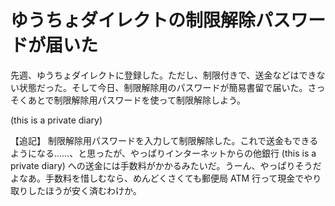 # ゆうちょダイレクトの制限解除パスワードが届いた
先週、ゆうちょダイレクトに登録した。ただし、制限付きで、送金などはできない状態だった。そして今日、制限解除用のパスワードが簡易書留で届いた。さっそくあとで制限解除用パスワードを使って制限解除しよう。

 (this is a private diary) 

【追記】
制限解除用パスワードを入力して制限解除した。これで送金もできるようになる……、と思ったが、やっぱりインターネットからの他銀行 (this is a private diary) への送金には手数料がかかるみたいだ。うーん、やっぱりそうだよなあ。手数料を惜しむなら、めんどくさくても郵便局 ATM 行って現金でやり取りしたほうが安く済むわけか。
